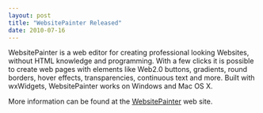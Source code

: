 ```yaml
---
layout: post
title: "WebsitePainter Released"
date: 2010-07-16
---
```


WebsitePainter is a web editor for creating professional looking Websites,
without HTML knowledge and programming. With a few clicks it is possible to
create web pages with elements like Web2.0 buttons, gradients, round borders,
hover effects, transparencies, continuous text and more. Built with wxWidgets,
WebsitePainter works on Windows and Mac OS X.

More information can be found at the [WebsitePainter][1] web site.

[1]: http://www.ambiera.com/websitepainter/index.html